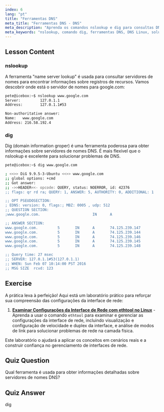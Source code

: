 ```yaml
---
index: 6
lang: "pt"
title: "Ferramentas DNS"
meta_title: "Ferramentas DNS - DNS"
meta_description: "Aprenda os comandos nslookup e dig para consultas DNS e solução de problemas no Linux. Entenda como usar essas ferramentas DNS essenciais com nosso guia para iniciantes."
meta_keywords: "nslookup, comando dig, ferramentas DNS, DNS Linux, solução de problemas DNS, tutorial Linux, Linux para iniciantes"
---
```


## Lesson Content

### nslookup

A ferramenta "name server lookup" é usada para consultar servidores de nomes para encontrar informações sobre registros de recursos. Vamos descobrir onde está o servidor de nomes para google.com:

```bash
pete@icebox:~$ nslookup www.google.com
Server:         127.0.1.1
Address:        127.0.1.1#53

Non-authoritative answer:
Name:   www.google.com
Address: 216.58.192.4
```

### dig

Dig (domain information groper) é uma ferramenta poderosa para obter informações sobre servidores de nomes DNS. É mais flexível que o nslookup e excelente para solucionar problemas de DNS.

```bash
pete@icebox:~$ dig www.google.com

; <<>> DiG 9.9.5-3-Ubuntu <<>> www.google.com
;; global options: +cmd
;; Got answer:
;; ->>HEADER<<- opcode: QUERY, status: NOERROR, id: 42376
;; flags: qr rd ra; QUERY: 1, ANSWER: 5, AUTHORITY: 0, ADDITIONAL: 1

;; OPT PSEUDOSECTION:
; EDNS: version: 0, flags:; MBZ: 0005 , udp: 512
;; QUESTION SECTION:
;www.google.com.                        IN      A

;; ANSWER SECTION:
www.google.com.         5       IN      A       74.125.239.147
www.google.com.         5       IN      A       74.125.239.144
www.google.com.         5       IN      A       74.125.239.146
www.google.com.         5       IN      A       74.125.239.145
www.google.com.         5       IN      A       74.125.239.148

;; Query time: 27 msec
;; SERVER: 127.0.1.1#53(127.0.1.1)
;; WHEN: Sun Feb 07 10:14:00 PST 2016
;; MSG SIZE  rcvd: 123
```

## Exercise

A prática leva à perfeição! Aqui está um laboratório prático para reforçar sua compreensão das configurações da interface de rede:

1. **[Examinar Configurações da Interface de Rede com ethtool no Linux](https://labex.io/pt/labs/linux-examine-network-interface-settings-with-ethtool-in-linux-592759)** - Aprenda a usar o comando `ethtool` para examinar e gerenciar as configurações da interface de rede, incluindo visualização e configuração de velocidade e duplex da interface, e análise de modos de link para solucionar problemas de rede na camada física.

Este laboratório o ajudará a aplicar os conceitos em cenários reais e a construir confiança no gerenciamento de interfaces de rede.

## Quiz Question

Qual ferramenta é usada para obter informações detalhadas sobre servidores de nomes DNS?

## Quiz Answer

dig
